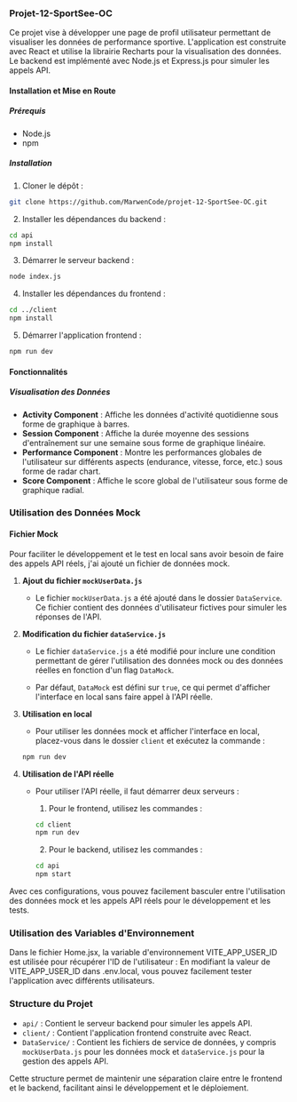 ### Projet-12-SportSee-OC

Ce projet vise à développer une page de profil utilisateur permettant de visualiser les données de performance sportive. L'application est construite avec React et utilise la librairie Recharts pour la visualisation des données. Le backend est implémenté avec Node.js et Express.js pour simuler les appels API.

#### Installation et Mise en Route

##### Prérequis
- Node.js
- npm

##### Installation

1. Cloner le dépôt :

```bash
git clone https://github.com/MarwenCode/projet-12-SportSee-OC.git
```

2. Installer les dépendances du backend :

```bash
cd api
npm install
```

3. Démarrer le serveur backend :

```bash
node index.js
```

4. Installer les dépendances du frontend :

```bash
cd ../client
npm install
```

5. Démarrer l'application frontend :

```bash
npm run dev
```

#### Fonctionnalités

##### Visualisation des Données

- **Activity Component** : Affiche les données d'activité quotidienne sous forme de graphique à barres.
- **Session Component** : Affiche la durée moyenne des sessions d'entraînement sur une semaine sous forme de graphique linéaire.
- **Performance Component** : Montre les performances globales de l'utilisateur sur différents aspects (endurance, vitesse, force, etc.) sous forme de radar chart.
- **Score Component** : Affiche le score global de l'utilisateur sous forme de graphique radial.

### Utilisation des Données Mock

#### Fichier Mock

Pour faciliter le développement et le test en local sans avoir besoin de faire des appels API réels, j'ai ajouté un fichier de données mock.

1. **Ajout du fichier `mockUserData.js`**

   - Le fichier `mockUserData.js` a été ajouté dans le dossier `DataService`. Ce fichier contient des données d'utilisateur fictives pour simuler les réponses de l'API.

2. **Modification du fichier `dataService.js`**

   - Le fichier `dataService.js` a été modifié pour inclure une condition permettant de gérer l'utilisation des données mock ou des données réelles en fonction d'un flag `DataMock`.

   - Par défaut, `DataMock` est défini sur `true`, ce qui permet d'afficher l'interface en local sans faire appel à l'API réelle.

3. **Utilisation en local**

   - Pour utiliser les données mock et afficher l'interface en local, placez-vous dans le dossier `client` et exécutez la commande :

   ```bash
   npm run dev
   ```

4. **Utilisation de l'API réelle**

   - Pour utiliser l'API réelle, il faut démarrer deux serveurs :
     1. Pour le frontend, utilisez les commandes :

     ```bash
     cd client
     npm run dev
     ```

     2. Pour le backend, utilisez les commandes :

     ```bash
     cd api
     npm start
     ```

Avec ces configurations, vous pouvez facilement basculer entre l'utilisation des données mock et les appels API 
réels pour le développement et les tests.

### Utilisation des Variables d'Environnement
Dans le fichier Home.jsx, la variable d'environnement VITE_APP_USER_ID est utilisée pour récupérer l'ID de l'utilisateur :
En modifiant la valeur de VITE_APP_USER_ID dans .env.local, vous pouvez facilement tester l'application avec différents utilisateurs.

### Structure du Projet

- `api/` : Contient le serveur backend pour simuler les appels API.
- `client/` : Contient l'application frontend construite avec React.
- `DataService/` : Contient les fichiers de service de données, y compris `mockUserData.js` pour les données mock et `dataService.js` pour la gestion des appels API.

Cette structure permet de maintenir une séparation claire entre le frontend et le backend, facilitant ainsi le développement et le déploiement.